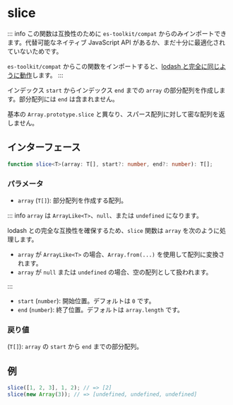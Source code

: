 # slice

::: info
この関数は互換性のために `es-toolkit/compat` からのみインポートできます。代替可能なネイティブ JavaScript API があるか、まだ十分に最適化されていないためです。

`es-toolkit/compat` からこの関数をインポートすると、[lodash と完全に同じように動作](../../../compatibility.md)します。
:::

インデックス `start` からインデックス `end` までの `array` の部分配列を作成します。部分配列には `end` は含まれません。

基本の `Array.prototype.slice` と異なり、スパース配列に対して密な配列を返しません。

## インターフェース

```typescript
function slice<T>(array: T[], start?: number, end?: number): T[];
```

### パラメータ

- `array` (`T[]`): 部分配列を作成する配列。

::: info `array` は `ArrayLike<T>`、`null`、または `undefined` になります。

lodash との完全な互換性を確保するため、`slice` 関数は `array` を次のように処理します。

- `array` が `ArrayLike<T>` の場合、`Array.from(...)` を使用して配列に変換されます。
- `array` が `null` または `undefined` の場合、空の配列として扱われます。

:::

- `start` (`number`): 開始位置。デフォルトは `0` です。
- `end` (`number`): 終了位置。デフォルトは `array.length` です。

### 戻り値

(`T[]`): `array` の `start` から `end` までの部分配列。

## 例

```typescript
slice([1, 2, 3], 1, 2); // => [2]
slice(new Array(3)); // => [undefined, undefined, undefined]
```

